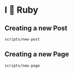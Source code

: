 # I :sparkling_heart: Ruby

## Creating a new Post

`scripts/new-post`

## Creating a new Page

`scripts/new-page`
